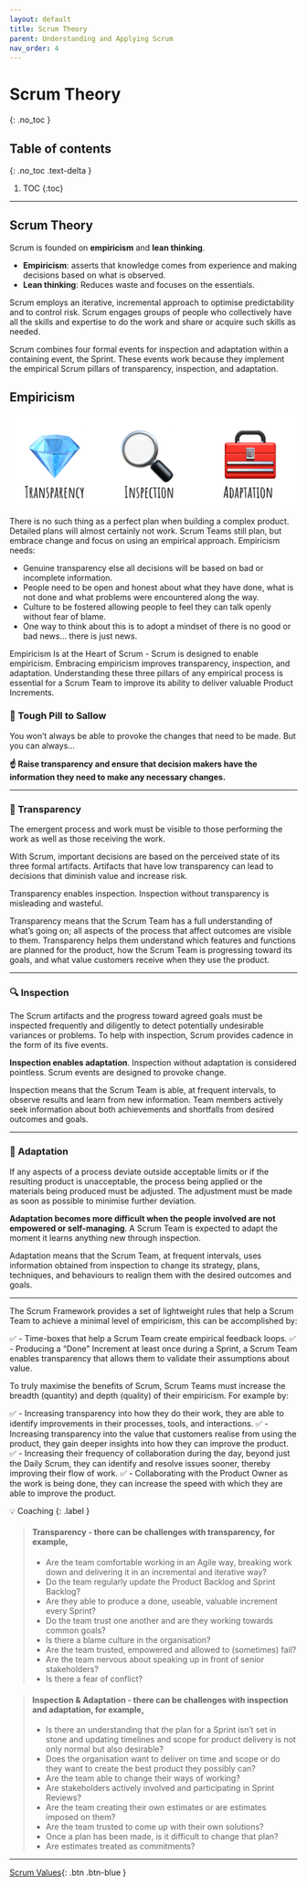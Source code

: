 ```yaml
---
layout: default
title: Scrum Theory
parent: Understanding and Applying Scrum
nav_order: 4
---
```

# Scrum Theory
{: .no_toc }

## Table of contents
{: .no_toc .text-delta }

1. TOC
{:toc}

---
## Scrum Theory

Scrum is founded on **empiricism** and **lean thinking**.

- **Empiricism**: asserts that knowledge comes from experience and making decisions based on what is observed.
- **Lean thinking**: Reduces waste and focuses on the essentials.

Scrum employs an iterative, incremental approach to optimise predictability and to control risk. Scrum engages groups of people who collectively have all the skills and expertise to do the work and share or acquire such skills as needed.

Scrum combines four formal events for inspection and adaptation within a containing event, the Sprint. These events work because they implement the empirical Scrum pillars of transparency, inspection, and adaptation.

## Empiricism

![](assets/scrum-theory-a8b2f700.png)

There is no such thing as a perfect plan when building a complex product. Detailed plans will almost certainly not work. Scrum Teams still plan, but embrace change and focus on using an empirical approach. Empiricism needs:

- Genuine transparency else all decisions will be based on bad or incomplete information.
- People need to be open and honest about what they have done, what is not done and what problems were encountered along the way.
- Culture to be fostered allowing people to feel they can talk openly without fear of blame.
- One way to think about this is to adopt a mindset of  there is no good or bad news… there is just news.

Empiricism Is at the Heart of Scrum - Scrum is designed to enable empiricism. Embracing empiricism improves transparency, inspection, and adaptation. Understanding these three pillars of any empirical process is essential for a Scrum Team to improve its ability to deliver valuable Product Increments.

### 💊 Tough Pill to Sallow

You won’t always be able to provoke the changes that need to be made. But you can always...

**☝️ Raise transparency and ensure that decision makers have the information they need to make any necessary changes.**

---

### 💎 Transparency

The emergent process and work must be visible to those performing the work as well as those receiving the work.

With Scrum, important decisions are based on the perceived state of its three formal artifacts. Artifacts that have low transparency can lead to decisions that diminish value and increase risk.

Transparency enables inspection. Inspection without transparency is misleading and wasteful.

Transparency means that the Scrum Team has a full understanding of what’s going on; all aspects of the process that affect outcomes are visible to them. Transparency helps them understand which features and functions are planned for the product, how the Scrum Team is progressing toward its goals, and what value customers receive when they use the product.

---

### 🔍 Inspection

The Scrum artifacts and the progress toward agreed goals must be inspected frequently and diligently to detect potentially undesirable variances or problems. To help with inspection, Scrum provides cadence in the form of its five events.

**Inspection enables adaptation**. Inspection without adaptation is considered pointless. Scrum events are designed to provoke change.

Inspection means that the Scrum Team is able, at frequent intervals, to observe results and learn from new information. Team members actively seek information about both achievements and shortfalls from desired outcomes and goals.

---

### 🧰 Adaptation

If any aspects of a process deviate outside acceptable limits or if the resulting product is unacceptable, the process being applied or the materials being produced must be adjusted. The adjustment must be made as soon as possible to minimise further deviation.

**Adaptation becomes more difficult when the people involved are not empowered or self-managing**. A Scrum Team is expected to adapt the moment it learns anything new through inspection.

Adaptation means that the Scrum Team, at frequent intervals, uses information obtained from inspection to change its strategy, plans, techniques, and behaviours to realign them with the desired outcomes and goals.

---
The Scrum Framework provides a set of lightweight rules that help a Scrum Team to achieve a minimal level of empiricism, this can be accomplished by:

✅ - Time-boxes that help a Scrum Team create empirical feedback loops.
✅ - Producing a “Done” Increment at least once during a Sprint, a Scrum Team enables transparency that allows them to validate their assumptions about value.

To truly maximise the benefits of Scrum, Scrum Teams must increase the breadth (quantity) and depth (quality) of their empiricism. For example by:

✅ - Increasing transparency into how they do their work, they are able to identify improvements in their processes, tools, and interactions.
✅ - Increasing transparency into the value that customers realise from using the product, they gain deeper insights into how they can improve the product.
✅ - Increasing their frequency of collaboration during the day, beyond just the Daily Scrum, they can identify and resolve issues sooner, thereby improving their flow of work.
✅ - Collaborating with the Product Owner as the work is being done, they can increase the speed with which they are able to improve the product.

💡 Coaching
{: .label }

> #### Transparency - there can be challenges with transparency, for example,
>
> - Are the team comfortable working in an Agile way, breaking work down and delivering it in an incremental and iterative way?
> - Do the team regularly update the Product Backlog and Sprint Backlog?
> - Are they able to produce a done, useable, valuable increment every Sprint?
> - Do the team trust one another and are they working towards common goals?
> - Is there a blame culture in the organisation?
> - Are the team trusted, empowered and allowed to (sometimes) fail?
> - Are the team nervous about speaking up in front of senior stakeholders?
> - Is there a fear of conflict?
>

> #### Inspection & Adaptation - there can be challenges with inspection and adaptation, for example,
>
> - Is there an understanding that the plan for a Sprint isn’t set in stone and updating timelines and scope for product delivery is not only normal but also desirable?
> - Does the organisation want to deliver on time and scope or do they want to create the best product they possibly can?
> - Are the team able to change their ways of working?
> - Are stakeholders actively involved and participating in Sprint Reviews?
> - Are the team creating their own estimates or are estimates imposed on them?
> - Are the team trusted to come up with their own solutions?
> - Once a plan has been made, is it difficult to change that plan?
> - Are estimates treated as commitments?
>

---

[Scrum Values](https://iamjackreed.github.io/psm/docs/understanding-and-applying-scrum/scrum-values/){: .btn .btn-blue }
